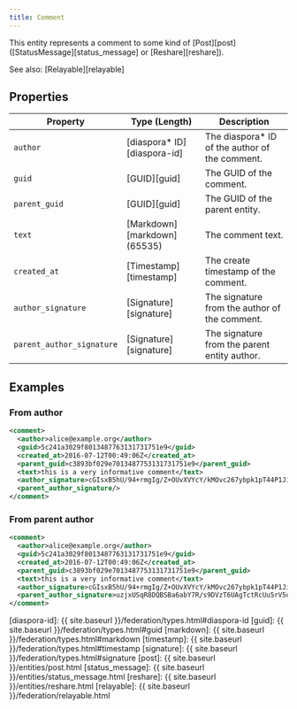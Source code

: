 ```yaml
---
title: Comment
---
```


This entity represents a comment to some kind of [Post][post] ([StatusMessage][status_message] or [Reshare][reshare]).

See also: [Relayable][relayable]

## Properties

| Property                  | Type (Length)                | Description                                     |
| ------------------------- | ---------------------------- | ----------------------------------------------- |
| `author`                  | [diaspora\* ID][diaspora-id] | The diaspora\* ID of the author of the comment. |
| `guid`                    | [GUID][guid]                 | The GUID of the comment.                        |
| `parent_guid`             | [GUID][guid]                 | The GUID of the parent entity.                  |
| `text`                    | [Markdown][markdown] (65535) | The comment text.                               |
| `created_at`              | [Timestamp][timestamp]       | The create timestamp of the comment.            |
| `author_signature`        | [Signature][signature]       | The signature from the author of the comment.   |
| `parent_author_signature` | [Signature][signature]       | The signature from the parent entity author.    |

## Examples

### From author

~~~xml
<comment>
  <author>alice@example.org</author>
  <guid>5c241a3029f8013487763131731751e9</guid>
  <created_at>2016-07-12T00:49:06Z</created_at>
  <parent_guid>c3893bf029e7013487753131731751e9</parent_guid>
  <text>this is a very informative comment</text>
  <author_signature>cGIsxB5hU/94+rmgIg/Z+OUvXVYcY/kMOvc267ybpk1pT44P1JiWfnI26F1Mta62UjzIW/SjeAO0RIsJRguaISLpXX/d5DJCMpePAZaZiagUbdgH/w4L++fXiPxBKkSm+PB4txxmHGN8FHjwEUJFHJ1m3VfU4w2JC8+IBU93eag=</author_signature>
  <parent_author_signature/>
</comment>
~~~

### From parent author

~~~xml
<comment>
  <author>alice@example.org</author>
  <guid>5c241a3029f8013487763131731751e9</guid>
  <created_at>2016-07-12T00:49:06Z</created_at>
  <parent_guid>c3893bf029e7013487753131731751e9</parent_guid>
  <text>this is a very informative comment</text>
  <author_signature>cGIsxB5hU/94+rmgIg/Z+OUvXVYcY/kMOvc267ybpk1pT44P1JiWfnI26F1Mta62UjzIW/SjeAO0RIsJRguaISLpXX/d5DJCMpePAZaZiagUbdgH/w4L++fXiPxBKkSm+PB4txxmHGN8FHjwEUJFHJ1m3VfU4w2JC8+IBU93eag=</author_signature>
  <parent_author_signature>uzjxUSqR8DQBSBa6abY7R/s9DVzT6UAgTctRcUu5rV5o0iXJD2MR6kp6bsVH3nMbbNvOjwAtrdfz3SVHT2gD8M5PmoFagxK7m5T1c9FB0i+wknoAah0Si0c2sP/BPLnkQ83DgLjF+JZCzMX4sWKvYfyaMjnih1MtQILGyuiwA0E=</parent_author_signature>
</comment>
~~~

[diaspora-id]: {{ site.baseurl }}/federation/types.html#diaspora-id
[guid]: {{ site.baseurl }}/federation/types.html#guid
[markdown]: {{ site.baseurl }}/federation/types.html#markdown
[timestamp]: {{ site.baseurl }}/federation/types.html#timestamp
[signature]: {{ site.baseurl }}/federation/types.html#signature
[post]: {{ site.baseurl }}/entities/post.html
[status_message]: {{ site.baseurl }}/entities/status_message.html
[reshare]: {{ site.baseurl }}/entities/reshare.html
[relayable]: {{ site.baseurl }}/federation/relayable.html
